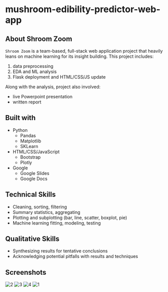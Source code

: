 # mushroom-edibility-predictor-web-app

## About Shroom Zoom

`Shroom Zoom` is a team-based, full-stack web application project that heavily leans on machine learning for its insight building. This project includes:
1) data preprocessing
2) EDA and ML analysis
3) Flask deployment and HTML/CSS/JS update

Along with the analysis, project also involved:
- live Powerpoint presentation
- written report

## Built with
- Python
    - Pandas
    - Matplotlib
    - SKLearn
- HTML/CSS/JavaScript
    - Bootstrap
    - Plotly
- Google
    - Google Slides
    - Google Docs

## Technical Skills
- Cleaning, sorting, filtering
- Summary statistics, aggregating
- Plotting and subplotting (bar, line, scatter, boxplot, pie)
- Machine learning fitting, modeling, testing

## Qualitative Skills
- Synthesizing results for tentative conclusions
- Acknowledging potential pitfalls with results and techniques

## Screenshots
![2](https://user-images.githubusercontent.com/74934154/158026111-2fdae7d4-d72f-4de4-aa55-7693cb209615.png)
![3](https://user-images.githubusercontent.com/74934154/158026113-ede62f08-219a-4803-93b3-433db43e59b3.png)
![4](https://user-images.githubusercontent.com/74934154/158026114-4344fa64-2762-451f-8b39-612486ecc79e.png)
![1](https://user-images.githubusercontent.com/74934154/158026115-8f7f1771-8721-48b2-909e-27bc74a43e36.png)

